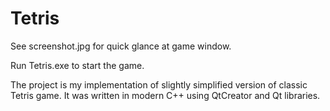 # Tetris
See screenshot.jpg for quick glance at game window.

Run Tetris.exe to start the game.

The project is my implementation of slightly simplified version of classic Tetris game.
It was written in modern C++ using QtCreator and Qt libraries.
